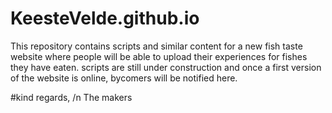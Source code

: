 # KeesteVelde.github.io
This repository contains scripts and similar content for a new fish taste website where people will be able to upload their experiences for fishes they have eaten.
scripts are still under construction and once a first version of the website is online, bycomers will be notified here.

#kind regards, /n
The makers 
